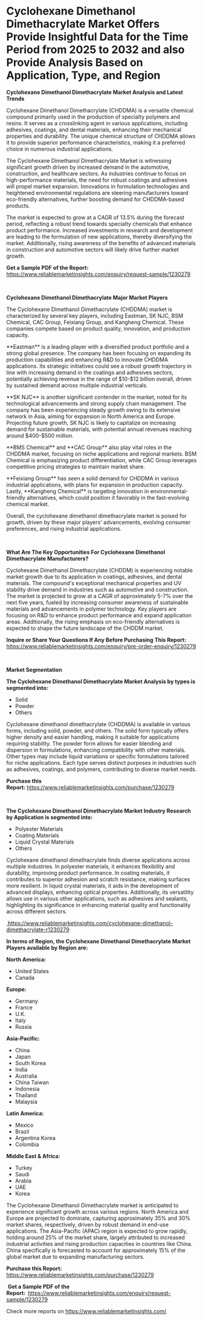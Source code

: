 <p><h1>Cyclohexane Dimethanol Dimethacrylate Market Offers Provide Insightful Data for the Time Period from 2025 to 2032 and also Provide Analysis Based on Application, Type, and Region</h1></p><p><strong>Cyclohexane Dimethanol Dimethacrylate Market Analysis and Latest Trends</strong></p>
<p><p>Cyclohexane Dimethanol Dimethacrylate (CHDDMA) is a versatile chemical compound primarily used in the production of specialty polymers and resins. It serves as a crosslinking agent in various applications, including adhesives, coatings, and dental materials, enhancing their mechanical properties and durability. The unique chemical structure of CHDDMA allows it to provide superior performance characteristics, making it a preferred choice in numerous industrial applications.</p><p>The Cyclohexane Dimethanol Dimethacrylate Market is witnessing significant growth driven by increased demand in the automotive, construction, and healthcare sectors. As industries continue to focus on high-performance materials, the need for robust coatings and adhesives will propel market expansion. Innovations in formulation technologies and heightened environmental regulations are steering manufacturers toward eco-friendly alternatives, further boosting demand for CHDDMA-based products.</p><p>The market is expected to grow at a CAGR of 13.5% during the forecast period, reflecting a robust trend towards specialty chemicals that enhance product performance. Increased investments in research and development are leading to the formulation of new applications, thereby diversifying the market. Additionally, rising awareness of the benefits of advanced materials in construction and automotive sectors will likely drive further market growth.</p></p>
<p><strong>Get a Sample PDF of the Report:&nbsp;</strong> <a href="https://www.reliablemarketinsights.com/enquiry/request-sample/1230279?utm_campaign=2535&utm_medium=2&utm_source=Github&utm_content=ia&utm_term=03042025&utm_id=cyclohexane-dimethanol-dimethacrylate">https://www.reliablemarketinsights.com/enquiry/request-sample/1230279</a></p>
<p>&nbsp;</p>
<p><strong>Cyclohexane Dimethanol Dimethacrylate Major Market Players</strong></p>
<p><p>The Cyclohexane Dimethanol Dimethacrylate (CHDDMA) market is characterized by several key players, including Eastman, SK NJC, BSM Chemical, CAC Group, Feixiang Group, and Kangheng Chemical. These companies compete based on product quality, innovation, and production capacity.</p><p>**Eastman** is a leading player with a diversified product portfolio and a strong global presence. The company has been focusing on expanding its production capabilities and enhancing R&D to innovate CHDDMA applications. Its strategic initiatives could see a robust growth trajectory in line with increasing demand in the coatings and adhesives sectors, potentially achieving revenue in the range of $10-$12 billion overall, driven by sustained demand across multiple industrial verticals.</p><p>**SK NJC** is another significant contender in the market, noted for its technological advancements and strong supply chain management. The company has been experiencing steady growth owing to its extensive network in Asia, aiming for expansion in North America and Europe. Projecting future growth, SK NJC is likely to capitalize on increasing demand for sustainable materials, with potential annual revenues reaching around $400-$500 million.</p><p>**BMS Chemical** and **CAC Group** also play vital roles in the CHDDMA market, focusing on niche applications and regional markets. BSM Chemical is emphasizing product differentiation, while CAC Group leverages competitive pricing strategies to maintain market share.</p><p>**Feixiang Group** has seen a solid demand for CHDDMA in various industrial applications, with plans for expansion in production capacity. Lastly, **Kangheng Chemical** is targeting innovation in environmental-friendly alternatives, which could position it favorably in the fast-evolving chemical market.</p><p>Overall, the cyclohexane dimethanol dimethacrylate market is poised for growth, driven by these major players' advancements, evolving consumer preferences, and rising industrial applications.</p></p>
<p>&nbsp;</p>
<p><strong>What Are The Key Opportunities For Cyclohexane Dimethanol Dimethacrylate Manufacturers?</strong></p>
<p><p>Cyclohexane Dimethanol Dimethacrylate (CHDDM) is experiencing notable market growth due to its application in coatings, adhesives, and dental materials. The compound's exceptional mechanical properties and UV stability drive demand in industries such as automotive and construction. The market is projected to grow at a CAGR of approximately 5-7% over the next five years, fueled by increasing consumer awareness of sustainable materials and advancements in polymer technology. Key players are focusing on R&D to enhance product performance and expand application areas. Additionally, the rising emphasis on eco-friendly alternatives is expected to shape the future landscape of the CHDDM market.</p></p>
<p><strong>Inquire or Share Your Questions If Any Before Purchasing This Report:</strong> <a href="https://www.reliablemarketinsights.com/enquiry/pre-order-enquiry/1230279?utm_campaign=2535&utm_medium=2&utm_source=Github&utm_content=ia&utm_term=03042025&utm_id=cyclohexane-dimethanol-dimethacrylate">https://www.reliablemarketinsights.com/enquiry/pre-order-enquiry/1230279</a></p>
<p>&nbsp;</p>
<p><strong>Market Segmentation</strong></p>
<p><strong>The Cyclohexane Dimethanol Dimethacrylate Market Analysis by types is segmented into:</strong></p>
<p><ul><li>Solid</li><li>Powder</li><li>Others</li></ul></p>
<p><p>Cyclohexane dimethanol dimethacrylate (CHDDMA) is available in various forms, including solid, powder, and others. The solid form typically offers higher density and easier handling, making it suitable for applications requiring stability. The powder form allows for easier blending and dispersion in formulations, enhancing compatibility with other materials. Other types may include liquid variations or specific formulations tailored for niche applications. Each type serves distinct purposes in industries such as adhesives, coatings, and polymers, contributing to diverse market needs.</p></p>
<p><strong>Purchase this Report:&nbsp;</strong><a href="https://www.reliablemarketinsights.com/purchase/1230279?utm_campaign=2535&utm_medium=2&utm_source=Github&utm_content=ia&utm_term=03042025&utm_id=cyclohexane-dimethanol-dimethacrylate">https://www.reliablemarketinsights.com/purchase/1230279</a></p>
<p>&nbsp;</p>
<p><strong>The Cyclohexane Dimethanol Dimethacrylate Market Industry Research by Application is segmented into:</strong></p>
<p><ul><li>Polyester Materials</li><li>Coating Materials</li><li>Liquid Crystal Materials</li><li>Others</li></ul></p>
<p><p>Cyclohexane dimethanol dimethacrylate finds diverse applications across multiple industries. In polyester materials, it enhances flexibility and durability, improving product performance. In coating materials, it contributes to superior adhesion and scratch resistance, making surfaces more resilient. In liquid crystal materials, it aids in the development of advanced displays, enhancing optical properties. Additionally, its versatility allows use in various other applications, such as adhesives and sealants, highlighting its significance in enhancing material quality and functionality across different sectors.</p></p>
<p><a href="https://www.reliablemarketinsights.com/cyclohexane-dimethanol-dimethacrylate-r1230279?utm_campaign=2535&utm_medium=2&utm_source=Github&utm_content=ia&utm_term=03042025&utm_id=cyclohexane-dimethanol-dimethacrylate">&nbsp;https://www.reliablemarketinsights.com/cyclohexane-dimethanol-dimethacrylate-r1230279</a></p>
<p><strong>In terms of Region, the Cyclohexane Dimethanol Dimethacrylate Market Players available by Region are:</strong></p>
<p>
    <p> <strong> North America: </strong>
        <ul>
            <li>United States</li>
            <li>Canada</li>
        </ul>
        </p> 
    <p> <strong> Europe: </strong>
        <ul>
            <li>Germany</li>
            <li>France</li>
            <li>U.K.</li>
            <li>Italy</li>
            <li>Russia</li>
        </ul>
        </p> 
    <p> <strong> Asia-Pacific: </strong>
        <ul>
            <li>China</li>
            <li>Japan</li>
            <li>South Korea</li>
            <li>India</li>
            <li>Australia</li>
            <li>China Taiwan</li>
            <li>Indonesia</li>
            <li>Thailand</li>
            <li>Malaysia</li>
        </ul>
        </p> 
    <p> <strong> Latin America: </strong>
        <ul>
            <li>Mexico</li>
            <li>Brazil</li>
            <li>Argentina Korea</li>
            <li>Colombia</li>
        </ul>
        </p> 
    <p> <strong> Middle East & Africa: </strong>
        <ul>
            <li>Turkey</li>
            <li>Saudi</li>
            <li>Arabia</li>
            <li>UAE</li>
            <li>Korea</li>
        </ul>
    </p>
    </p>
<p><p>The Cyclohexane Dimethanol Dimethacrylate market is anticipated to experience significant growth across various regions. North America and Europe are projected to dominate, capturing approximately 35% and 30% market shares, respectively, driven by robust demand in end-use applications. The Asia-Pacific (APAC) region is expected to grow rapidly, holding around 25% of the market share, largely attributed to increased industrial activities and rising production capacities in countries like China. China specifically is forecasted to account for approximately 15% of the global market due to expanding manufacturing sectors.</p></p>
<p><strong>Purchase this Report: </strong><a href="https://www.reliablemarketinsights.com/purchase/1230279?utm_campaign=2535&utm_medium=2&utm_source=Github&utm_content=ia&utm_term=03042025&utm_id=cyclohexane-dimethanol-dimethacrylate">https://www.reliablemarketinsights.com/purchase/1230279</a></p>
<p>&nbsp;<strong>Get a Sample PDF of the Report:&nbsp;&nbsp;</strong><a href="https://www.reliablemarketinsights.com/enquiry/request-sample/1230279?utm_campaign=2535&utm_medium=2&utm_source=Github&utm_content=ia&utm_term=03042025&utm_id=cyclohexane-dimethanol-dimethacrylate">https://www.reliablemarketinsights.com/enquiry/request-sample/1230279</a></p>
<p><strong></strong></p>
<p>Check more reports on <a href="https://www.reliablemarketinsights.com/?utm_campaign=2535&utm_medium=2&utm_source=Github&utm_content=ia&utm_term=03042025&utm_id=cyclohexane-dimethanol-dimethacrylate">https://www.reliablemarketinsights.com/</a></p>